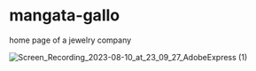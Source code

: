 # mangata-gallo
 home page of a jewelry company

![Screen_Recording_2023-08-10_at_23_09_27_AdobeExpress (1)](https://github.com/pelindalkiran/weather-app/assets/105924603/37bbd87d-2db3-49eb-bbc8-65f454908bee)
